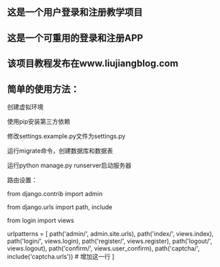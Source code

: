 ## 这是一个用户登录和注册教学项目
## 这是一个可重用的登录和注册APP
## 该项目教程发布在www.liujiangblog.com

## 简单的使用方法：


创建虚拟环境

使用pip安装第三方依赖

修改settings.example.py文件为settings.py

运行migrate命令，创建数据库和数据表

运行python manage.py runserver启动服务器


路由设置：


from django.contrib import admin

from django.urls import path, include

from login import views

urlpatterns = [
    path('admin/', admin.site.urls),
    path('index/', views.index),
    path('login/', views.login),
    path('register/', views.register),
    path('logout/', views.logout),
    path('confirm/', views.user_confirm),
    path('captcha/', include('captcha.urls'))   # 增加这一行
]